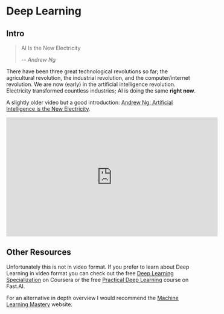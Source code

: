 # Deep Learning

## Intro

> AI Is the New Electricity
>
> -- <cite>Andrew Ng</cite>

There have been three great technological revolutions so far; the agricultural revolution, the industrial revolution, and the computer/internet revolution. 
We are now (early) in the artificial intelligence revolution. Electricity transformed countless industries; AI is doing the same **right now**.

A slightly older video but a good introduction: [Andrew Ng: Artificial Intelligence is the New Electricity](https://www.youtube.com/watch?v=21EiKfQYZXc).

<iframe width="560" height="315" src="https://www.youtube-nocookie.com/embed/21EiKfQYZXc" title="YouTube Andrew Ng: Artificial Intelligence is the New Electricity" frameborder="0" allow="accelerometer; clipboard-write; encrypted-media; gyroscope; picture-in-picture" allowfullscreen></iframe>

## Other Resources

Unfortunately this is not in video format. If you prefer to learn about Deep Learning in video format you can check out the free [Deep Learning Specialization](https://www.coursera.org/specializations/deep-learning) on Coursera or the free [Practical Deep Learning](https://course.fast.ai/) course on Fast.AI.

For an alternative in depth overview I would recommend the [Machine Learning Mastery](https://machinelearningmastery.com/start-here/#getstarted) website.
